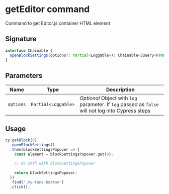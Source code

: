 # getEditor command

Command to get Editor.js container HTML element

## Signature

```typescript
interface Chainable {
  openBlockSettings(options?: Partial<Loggable>): Chainable<JQuery<HTMLDivElement>>;
}
```

## Parameters

| Name | Type | Description |
| ---- | ---- | ---|
| `options` | `Partial<Loggable>` | _Optional_ Object with `log` parameter. If `log` passed as `false` will not log into Cypress steps

## Usage

```javascript
cy.getBlock(0)
  .openBlockSettings()
  .then(blockSettingsPopover => {
    const element = blockSettingsPopover.get(0);
    
    // do smth with blockSettingsPopover
    
    return blockSettingsPopover;
  })
  .find('.my-tune-button')
  .click();
```
